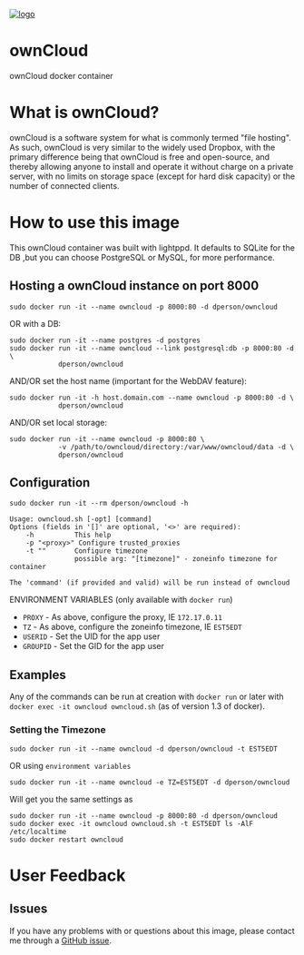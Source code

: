 [![logo](https://raw.githubusercontent.com/dperson/owncloud/master/logo.png)](http://owncloud.org/)

# ownCloud

ownCloud docker container

# What is ownCloud?

ownCloud is a software system for what is commonly termed "file hosting". As
such, ownCloud is very similar to the widely used Dropbox, with the primary
difference being that ownCloud is free and open-source, and thereby allowing
anyone to install and operate it without charge on a private server, with no
limits on storage space (except for hard disk capacity) or the number of
connected clients.

# How to use this image

This ownCloud container was built with lightppd. It defaults to SQLite for the
DB ,but you can choose PostgreSQL or MySQL, for more performance.

## Hosting a ownCloud instance on port 8000

    sudo docker run -it --name owncloud -p 8000:80 -d dperson/owncloud

OR with a DB:

    sudo docker run -it --name postgres -d postgres
    sudo docker run -it --name owncloud --link postgresql:db -p 8000:80 -d \
                dperson/owncloud

AND/OR set the host name (important for the WebDAV feature):

    sudo docker run -it -h host.domain.com --name owncloud -p 8000:80 -d \
                dperson/owncloud

AND/OR set local storage:

    sudo docker run -it --name owncloud -p 8000:80 \
                -v /path/to/owncloud/directory:/var/www/owncloud/data -d \
                dperson/owncloud

## Configuration

    sudo docker run -it --rm dperson/owncloud -h

    Usage: owncloud.sh [-opt] [command]
    Options (fields in '[]' are optional, '<>' are required):
        -h          This help
        -p "<proxy>" Configure trusted_proxies
        -t ""       Configure timezone
                    possible arg: "[timezone]" - zoneinfo timezone for container

    The 'command' (if provided and valid) will be run instead of owncloud

ENVIRONMENT VARIABLES (only available with `docker run`)

 * `PROXY` - As above, configure the proxy, IE `172.17.0.11`
 * `TZ` - As above, configure the zoneinfo timezone, IE `EST5EDT`
 * `USERID` - Set the UID for the app user
 * `GROUPID` - Set the GID for the app user

## Examples

Any of the commands can be run at creation with `docker run` or later with
`docker exec -it owncloud owncloud.sh` (as of version 1.3 of docker).

### Setting the Timezone

    sudo docker run -it --name owncloud -d dperson/owncloud -t EST5EDT

OR using `environment variables`

    sudo docker run -it --name owncloud -e TZ=EST5EDT -d dperson/owncloud

Will get you the same settings as

    sudo docker run -it --name owncloud -p 8000:80 -d dperson/owncloud
    sudo docker exec -it owncloud owncloud.sh -t EST5EDT ls -AlF /etc/localtime
    sudo docker restart owncloud

# User Feedback

## Issues

If you have any problems with or questions about this image, please contact me
through a [GitHub issue](https://github.com/dperson/owncloud/issues).